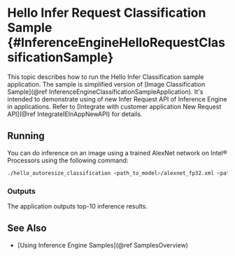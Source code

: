 # Hello Infer Request Classification Sample {#InferenceEngineHelloRequestClassificationSample}

This topic describes how to run the Hello Infer Classification sample application.
The sample is simplified version of [Image Classification Sample](@ref InferenceEngineClassificationSampleApplication). 
It's intended to demonstrate using of new Infer Request API of Inference Engine in applications. Refer to 
[Integrate with customer application New Request API](@ref IntegrateIEInAppNewAPI) for details. 

## Running

You can do inference on an image using a trained AlexNet network on Intel&reg; Processors using the following command:
```sh
./hello_autoresize_classification <path_to_model>/alexnet_fp32.xml <path_to_image>/cat.bmp CPU
```

### Outputs

The application outputs top-10 inference results. 


## See Also 
* [Using Inference Engine Samples](@ref SamplesOverview)
